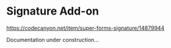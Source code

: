 # Signature Add-on

https://codecanyon.net/item/super-forms-signature/14879944

Documentation under construction...
